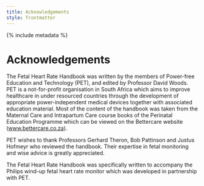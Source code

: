 ```yaml
---
title: Acknowledgements
style: frontmatter
---
```


{% include metadata %}

# Acknowledgements

The Fetal Heart Rate Handbook was written by the members of Power-free Education and Technology (PET), and edited by Professor David Woods. PET is a not-for-profit organisation in South Africa which aims to improve healthcare in under resourced countries through the development of appropriate power-independent medical devices together with associated education material. Most of the content of the handbook was taken from the Maternal Care and Intrapartum Care course books of the Perinatal Education Programme which can be viewed on the Bettercare website (www.bettercare.co.za). 

PET wishes to thank Professors Gerhard Theron, Bob Pattinson and Justus Hofmeyr who reviewed the handbook. Their expertise in fetal monitoring and wise advice is greatly appreciated. 

The Fetal Heart Rate Handbook was specifically written to accompany the Philips wind-up fetal heart rate monitor which was developed in partnership with PET. 